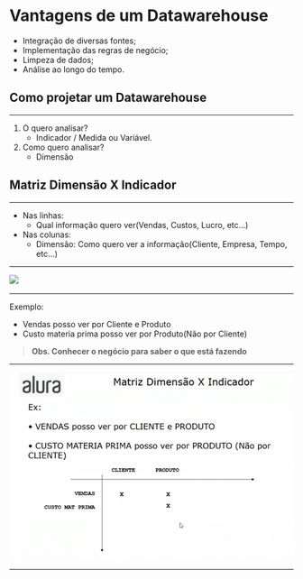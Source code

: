 # Vantagens de um Datawarehouse
* Integração de diversas fontes;
* Implementação das regras de negócio;
* Limpeza de dados;
* Análise ao longo do tempo.

## Como projetar um Datawarehouse
---
1. O quero analisar?
   * Indicador / Medida ou Variável.
2. Como quero analisar?
   *  Dimensão

## Matriz Dimensão X Indicador
--- 
* Nas linhas:
    * Qual informação quero ver(Vendas, Custos, Lucro, etc...)
* Nas colunas:
  * Dimensão: Como quero ver a informação(Cliente, Empresa, Tempo, etc...)
---
![](Matriz%20Dimens%C3%A3o%20x%20Indicador.png)

---
Exemplo:
* Vendas posso ver por Cliente e Produto
* Custo materia prima posso ver por Produto(Não por Cliente)  
>**Obs. Conhecer o negócio para saber o que está fazendo**  
--- 
![](Exemplo.png)

---
